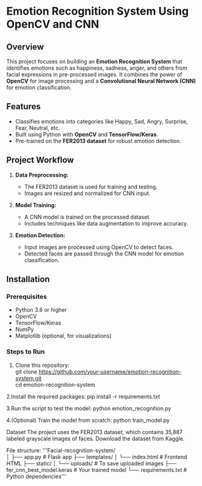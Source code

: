 # Emotion Recognition System Using OpenCV and CNN  

## Overview  
This project focuses on building an **Emotion Recognition System** that identifies emotions such as happiness, sadness, anger, and others from facial expressions in pre-processed images. It combines the power of **OpenCV** for image processing and a **Convolutional Neural Network (CNN)** for emotion classification.  

## Features  
- Classifies emotions into categories like Happy, Sad, Angry, Surprise, Fear, Neutral, etc.  
- Built using Python with **OpenCV** and **TensorFlow/Keras**.  
- Pre-trained on the **FER2013 dataset** for robust emotion detection.  

## Project Workflow  
1. **Data Preprocessing:**  
   - The FER2013 dataset is used for training and testing.  
   - Images are resized and normalized for CNN input.  

2. **Model Training:**  
   - A CNN model is trained on the processed dataset.  
   - Includes techniques like data augmentation to improve accuracy.  

3. **Emotion Detection:**  
   - Input images are processed using OpenCV to detect faces.  
   - Detected faces are passed through the CNN model for emotion classification.  

## Installation  

### Prerequisites  
- Python 3.8 or higher  
- OpenCV  
- TensorFlow/Keras  
- NumPy  
- Matplotlib (optional, for visualizations)  

### Steps to Run  
1. Clone this repository:  
   git clone https://github.com/your-username/emotion-recognition-system.git  
   cd emotion-recognition-system
   
2.Install the required packages:
  pip install -r requirements.txt  

3.Run the script to test the model:
  python emotion_recognition.py  

4.(Optional) Train the model from scratch:
  python train_model.py  

Dataset
The project uses the FER2013 dataset, which contains 35,887 labeled grayscale images of faces. Download the dataset from Kaggle.

File structure:
'''Facial-recognition-system/  
│
├── app.py             # Flask app
├── templates/
│   └── index.html     # Frontend HTML
├── static/
│   └── uploads/       # To save uploaded images
├── fer_cnn_best_model.keras   # Your trained model
└── requirements.txt   # Python dependencies'''


   

